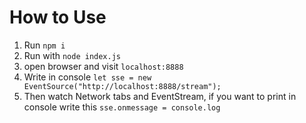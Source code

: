# How to Use

1. Run `npm i`
2. Run with `node index.js`
3. open browser and visit `localhost:8888`
4. Write in console `let sse = new EventSource("http://localhost:8888/stream");`
5. Then watch Network tabs and EventStream, if you want to print in console write this `sse.onmessage = console.log`
